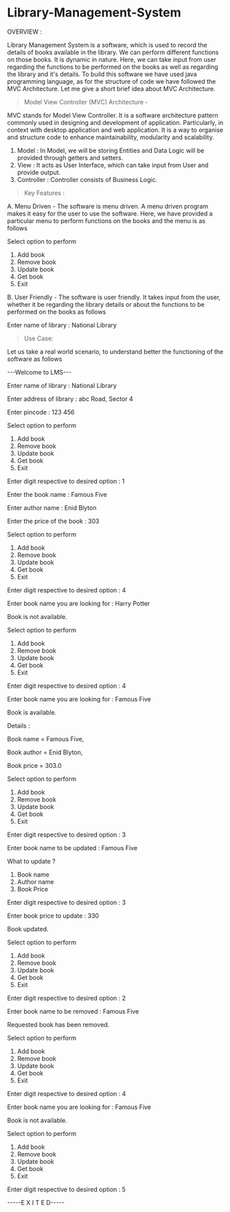 # Library-Management-System
OVERVIEW :

Library Management System is a software, which is used to record the details of books available in the library. We can perform different functions on those books. It is dynamic in nature. Here, we can take input from user regarding the functions to be performed on the books as well as regarding the library and it's details. To build this software we have used java programming language, as for the structure of code we have followed the MVC Architecture. Let me give a short brief idea about MVC Architecture.

> Model View Controller (MVC) Architecture -

MVC stands for Model View Controller.
It is a software architecture pattern commonly used in designing and development of application. Particularly, in context with desktop application and web application.
It is a way to organise and structure code to enhance maintainability, modularity and scalability.
 1. Model : In Model, we will be storing Entities and Data Logic will be provided through getters and setters.
 2. View : It acts as User Interface, which can take input from User and provide output.
 3. Controller : Controller consists of Business Logic.

> Key Features :

A. Menu Driven - The software is menu driven. A menu driven program makes it easy for the user to use the software. Here, we have provided a particular menu to perform functions on the books and the menu is as follows

   Select option to perform
   1. Add book
   2. Remove book
   3. Update book
   4. Get book
   5. Exit

B. User Friendly - The software is user friendly. It takes input from the user, whether it be regarding the library details or about the functions to be performed on the books as follows

Enter name of library : National Library

> Use Case:

Let us take a real world scenario, to understand better the functioning of the software as follows

---Welcome to LMS---

Enter name of library : National Library

Enter address of library : abc Road, Sector 4

Enter pincode : 123 456

Select option to perform

1. Add book
2. Remove book
3. Update book
4. Get book
5. Exit
   
Enter digit respective to desired option : 1

Enter the book name : Famous Five

Enter author name : Enid Blyton

Enter the price of the book : 303

Select option to perform

1. Add book
2. Remove book
3. Update book
4. Get book
5. Exit
   
Enter digit respective to desired option : 4

Enter book name you are looking for : Harry Potter

Book is not available.

Select option to perform

1. Add book
2. Remove book
3. Update book
4. Get book
5. Exit
   
Enter digit respective to desired option : 4

Enter book name you are looking for : Famous Five

Book is available.

Details : 

Book name = Famous Five,

Book author = Enid Blyton,

Book price = 303.0

Select option to perform

1. Add book
2. Remove book
3. Update book
4. Get book
5. Exit
   
Enter digit respective to desired option : 3

Enter book name to be updated : Famous Five

What to update ?

1. Book name
2. Author name
3. Book Price
   
Enter digit respective to desired option : 3

Enter book price to update : 330

Book updated.

Select option to perform

1. Add book
2. Remove book
3. Update book
4. Get book
5. Exit
   
Enter digit respective to desired option : 2

Enter book name to be removed : Famous Five

Requested book has been removed.

Select option to perform

1. Add book
2. Remove book
3. Update book
4. Get book
5. Exit
   
Enter digit respective to desired option : 4

Enter book name you are looking for : Famous Five

Book is not available.

Select option to perform

1. Add book
2. Remove book
3. Update book
4. Get book
5. Exit
   
Enter digit respective to desired option : 5

-----E X I T E D-----

